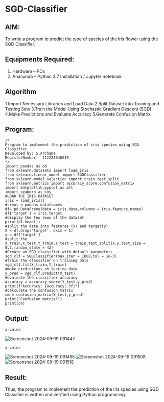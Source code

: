 # SGD-Classifier
## AIM:
To write a program to predict the type of species of the Iris flower using the SGD Classifier.

## Equipments Required:
1. Hardware – PCs
2. Anaconda – Python 3.7 Installation / Jupyter notebook

## Algorithm
1.Import Necessary Libraries and Load Data
2.Split Dataset into Training and Testing Sets
3.Train the Model Using Stochastic Gradient Descent (SGD)
4.Make Predictions and Evaluate Accuracy
5.Generate Confusion Matrix

## Program:
```
/*
Program to implement the prediction of iris species using SGD Classifier.
Developed by: S.Archana
RegisterNumber:  212223040019
*/
import pandas as pd
from sklearn.datasets import load_iris
from sklearn.linear_model import SGDClassifier
from sklearn.model_selection import train_test_split
from sklearn.metrics import accuracy_score,confusion_matrix
import matplotlib.pyplot as plt
import seaborn as sns
#LOAD THE IRIS DATASET
iris = load_iris()
#creat a pandas dataframes
df= pd.DataFrame(data = iris.data,columns = iris.feature_names)
df['target'] = iris.target
#display the few rows of the dataset
print(df.head())
#split the data into features (x) and target(y)
X = df.drop('target', axis = 1)
y = df['target']
#split the
X_train,X_test,Y_train,Y_test = train_test_split(X,y,test_size = 0.2,random_state = 42)
#Create an SGD classifier with defualt parameters
sgd_clf = SGDClassifier(max_iter = 1000,tol = 1e-3)
#train the classifier on training data
sgd_clf.fit(X_train,Y_train)
#make predictions on testing data
y_pred = sgd_clf.predict(X_test)
#evaluate the classifier accuracy
accuracy = accuracy_score(Y_test,y_pred)
print(f"Accuracy: {accuracy:.3f}")
#calculate the confusion matrix
cm = confusion_matrix(Y_test,y_pred)
print("Confusion matrix:")
print(cm)
```
## Output:
```
x-value
```
![Screenshot 2024-09-19 091447](https://github.com/user-attachments/assets/aa131f95-952b-4c0c-9cd7-a64522c3b8bb)
```
y-value
```
![Screenshot 2024-09-19 091455](https://github.com/user-attachments/assets/7870a1d5-f7b2-465c-a4a5-760bfea67179)
![Screenshot 2024-09-19 091508](https://github.com/user-attachments/assets/92c76280-ac89-45e7-ad48-fa53c9b3f763)
![Screenshot 2024-09-19 091518](https://github.com/user-attachments/assets/bb2b3582-5306-4469-9230-d740a87ba98d)
## Result:
Thus, the program to implement the prediction of the Iris species using SGD Classifier is written and verified using Python programming.
